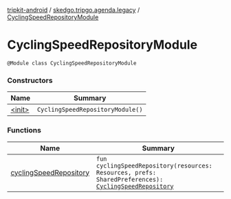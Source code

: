 [tripkit-android](../../index.md) / [skedgo.tripgo.agenda.legacy](../index.md) / [CyclingSpeedRepositoryModule](./index.md)

# CyclingSpeedRepositoryModule

`@Module class CyclingSpeedRepositoryModule`

### Constructors

| Name | Summary |
|---|---|
| [&lt;init&gt;](-init-.md) | `CyclingSpeedRepositoryModule()` |

### Functions

| Name | Summary |
|---|---|
| [cyclingSpeedRepository](cycling-speed-repository.md) | `fun cyclingSpeedRepository(resources: Resources, prefs: SharedPreferences): `[`CyclingSpeedRepository`](../../com.skedgo.tripkit.ui.routing.settings/-cycling-speed-repository/index.md) |
